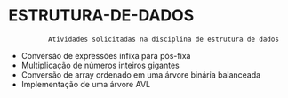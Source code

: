 # ESTRUTURA-DE-DADOS
              Atividades solicitadas na disciplina de estrutura de dados

- Conversão de expressões infixa para pós-fixa
- Multiplicação de números inteiros gigantes
- Conversão de array ordenado em uma árvore binária balanceada
- Implementação de uma árvore AVL

